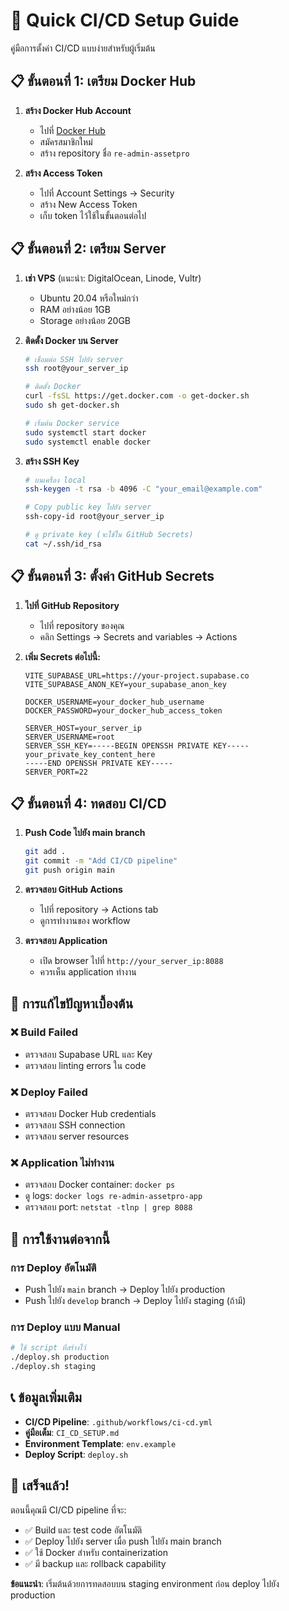 # 🚀 Quick CI/CD Setup Guide

คู่มือการตั้งค่า CI/CD แบบง่ายสำหรับผู้เริ่มต้น

## 📋 ขั้นตอนที่ 1: เตรียม Docker Hub

1. **สร้าง Docker Hub Account**
   - ไปที่ [Docker Hub](https://hub.docker.com)
   - สมัครสมาชิกใหม่
   - สร้าง repository ชื่อ `re-admin-assetpro`

2. **สร้าง Access Token**
   - ไปที่ Account Settings → Security
   - สร้าง New Access Token
   - เก็บ token ไว้ใช้ในขั้นตอนต่อไป
 
## 📋 ขั้นตอนที่ 2: เตรียม Server

1. **เช่า VPS** (แนะนำ: DigitalOcean, Linode, Vultr)
   - Ubuntu 20.04 หรือใหม่กว่า
   - RAM อย่างน้อย 1GB
   - Storage อย่างน้อย 20GB

2. **ติดตั้ง Docker บน Server**
   ```bash
   # เชื่อมต่อ SSH ไปยัง server
   ssh root@your_server_ip
   
   # ติดตั้ง Docker
   curl -fsSL https://get.docker.com -o get-docker.sh
   sudo sh get-docker.sh
   
   # เริ่มต้น Docker service
   sudo systemctl start docker
   sudo systemctl enable docker
   ```

3. **สร้าง SSH Key**
   ```bash
   # บนเครื่อง local
   ssh-keygen -t rsa -b 4096 -C "your_email@example.com"
   
   # Copy public key ไปยัง server
   ssh-copy-id root@your_server_ip
   
   # ดู private key (จะใช้ใน GitHub Secrets)
   cat ~/.ssh/id_rsa
   ```

## 📋 ขั้นตอนที่ 3: ตั้งค่า GitHub Secrets

1. **ไปที่ GitHub Repository**
   - ไปที่ repository ของคุณ
   - คลิก Settings → Secrets and variables → Actions

2. **เพิ่ม Secrets ต่อไปนี้:**

   ```
   VITE_SUPABASE_URL=https://your-project.supabase.co
   VITE_SUPABASE_ANON_KEY=your_supabase_anon_key
   
   DOCKER_USERNAME=your_docker_hub_username
   DOCKER_PASSWORD=your_docker_hub_access_token
   
   SERVER_HOST=your_server_ip
   SERVER_USERNAME=root
   SERVER_SSH_KEY=-----BEGIN OPENSSH PRIVATE KEY-----
   your_private_key_content_here
   -----END OPENSSH PRIVATE KEY-----
   SERVER_PORT=22
   ```

## 📋 ขั้นตอนที่ 4: ทดสอบ CI/CD

1. **Push Code ไปยัง main branch**
   ```bash
   git add .
   git commit -m "Add CI/CD pipeline"
   git push origin main
   ```

2. **ตรวจสอบ GitHub Actions**
   - ไปที่ repository → Actions tab
   - ดูการทำงานของ workflow

3. **ตรวจสอบ Application**
   - เปิด browser ไปที่ `http://your_server_ip:8088`
   - ควรเห็น application ทำงาน

## 🔧 การแก้ไขปัญหาเบื้องต้น

### ❌ Build Failed
- ตรวจสอบ Supabase URL และ Key
- ตรวจสอบ linting errors ใน code

### ❌ Deploy Failed
- ตรวจสอบ Docker Hub credentials
- ตรวจสอบ SSH connection
- ตรวจสอบ server resources

### ❌ Application ไม่ทำงาน
- ตรวจสอบ Docker container: `docker ps`
- ดู logs: `docker logs re-admin-assetpro-app`
- ตรวจสอบ port: `netstat -tlnp | grep 8088`

## 🎯 การใช้งานต่อจากนี้

### การ Deploy อัตโนมัติ
- Push ไปยัง `main` branch → Deploy ไปยัง production
- Push ไปยัง `develop` branch → Deploy ไปยัง staging (ถ้ามี)

### การ Deploy แบบ Manual
```bash
# ใช้ script ที่สร้างไว้
./deploy.sh production
./deploy.sh staging
```

## 📞 ข้อมูลเพิ่มเติม

- **CI/CD Pipeline**: `.github/workflows/ci-cd.yml`
- **คู่มือเต็ม**: `CI_CD_SETUP.md`
- **Environment Template**: `env.example`
- **Deploy Script**: `deploy.sh`

## 🎉 เสร็จแล้ว!

ตอนนี้คุณมี CI/CD pipeline ที่จะ:
- ✅ Build และ test code อัตโนมัติ
- ✅ Deploy ไปยัง server เมื่อ push ไปยัง main branch
- ✅ ใช้ Docker สำหรับ containerization
- ✅ มี backup และ rollback capability

**ข้อแนะนำ**: เริ่มต้นด้วยการทดสอบบน staging environment ก่อน deploy ไปยัง production 